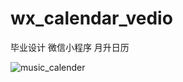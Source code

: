 # wx_calendar_vedio

毕业设计 微信小程序 月升日历


![music_calender](https://assist-tool.oss-cn-beijing.aliyuncs.com/calender_music.png)